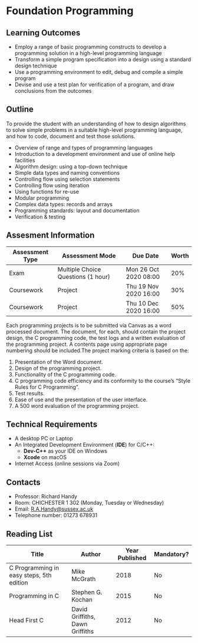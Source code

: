 # Foundation Programming

## Learning Outcomes

* Employ a range of basic programming constructs to develop a programming solution in a high-level programming language
* Transform a simple program specification into a design using a standard design technique
* Use a programming environment to edit, debug and compile a simple program
* &#x20;Devise and use a test plan for verification of a program, and draw conclusions from the outcomes

## Outline

To provide the student with an understanding of how to design algorithms to solve simple problems in a suitable high-level programming language, and how to code, document and test those solutions.&#x20;

* Overview of range and types of programming languages
* Introduction to a development environment and use of online help facilities
* Algorithm design: using a top-down technique
* Simple data types and naming conventions
* Controlling flow using selection statements
* Controlling flow using iteration
* Using functions for re-use
* Modular programming
* Complex data types: records and arrays
* Programming standards: layout and documentation
* Verification & testing

## Assesment Information

| Assessment Type | Assessment Mode                    | Due Date              | Worth |
| --------------- | ---------------------------------- | --------------------- | ----- |
| Exam            | Multiple Choice Questions (1 hour) | Mon 26 Oct 2020 08:00 | 20%   |
| Coursework      | Project                            | Thu 19 Nov 2020 16:00 | 30%   |
| Coursework      | Project                            | Thu 10 Dec 2020 16:00 | 50%   |

Each programming projects is to be submitted via Canvas as a word processed document. The document, for each, should contain the project design, the C programming code, the test logs and a written evaluation of the programming project. A contents page using appropriate page numbering should be included.The project marking criteria is based on the:

1. &#x20;   Presentation of the Word document.
2. &#x20;   Design of the programming project.
3. &#x20;   Functionality of the C programming code.
4. &#x20;   C programming code efficiency and its conformity to the course’s “Style Rules for C Programming”.
5. &#x20;   Test results.
6. &#x20;   Ease of use and the presentation of the user interface.
7. &#x20;   A 500 word evaluation of the programming project.

## Technical Requirements

* A desktop PC or Laptop
* An Integrated Development Environment (**IDE**) for C/C++:
  * **Dev-C++** as your IDE on Windows
  * **Xcode** on macOS
* Internet Access (online sessions via Zoom)

## Contacts

* Professor: Richard Handy
* Room: CHICHESTER 1 302 (Monday, Tuesday or Wednesday)&#x20;
* Email: R.A.Handy@sussex.ac.uk&#x20;
* Telephone number: 01273 678931

## Reading List

| Title                                    | Author                          | Year Published | Mandatory? |
| ---------------------------------------- | ------------------------------- | -------------- | ---------- |
| C Programming in easy steps, 5th edition | Mike McGrath                    | 2018           | No         |
| Programming in C                         | Stephen G. Kochan               | 2015           | No         |
| Head First C                             | David Griffiths, Dawn Griffiths | 2012           | No         |



